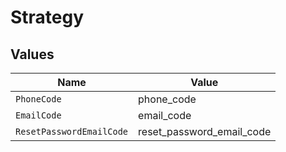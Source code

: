 # Strategy


## Values

| Name                      | Value                     |
| ------------------------- | ------------------------- |
| `PhoneCode`               | phone_code                |
| `EmailCode`               | email_code                |
| `ResetPasswordEmailCode`  | reset_password_email_code |